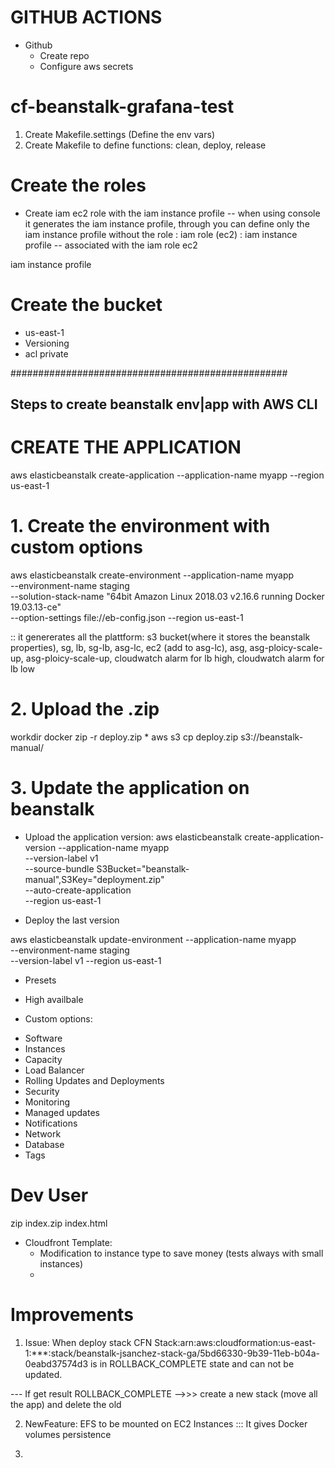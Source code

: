 # GITHUB ACTIONS
* Github
    - Create repo
    - Configure aws secrets


# cf-beanstalk-grafana-test

1. Create Makefile.settings (Define the env vars)
2. Create Makefile to define functions: clean, deploy, release



# Create the roles
* Create iam ec2 role with the iam instance profile -- when using console it generates the iam instance profile, through you can define only the iam instance profile without the role
: iam role (ec2)
: iam instance profile -- associated with the iam role ec2


iam instance profile

# Create the bucket
- us-east-1
- Versioning
- acl private

##################################################
## Steps to create beanstalk env|app with AWS CLI
# CREATE THE APPLICATION
aws elasticbeanstalk create-application --application-name myapp --region us-east-1

# 1. Create the environment with custom options
aws elasticbeanstalk create-environment --application-name myapp \
    --environment-name staging \
    --solution-stack-name "64bit Amazon Linux 2018.03 v2.16.6 running Docker 19.03.13-ce" \
    --option-settings file://eb-config.json
    --region us-east-1

:: it genererates all the plattform: s3 bucket(where it stores the beanstalk properties), sg, lb, sg-lb, asg-lc, ec2 (add to asg-lc), asg, asg-ploicy-scale-up, asg-ploicy-scale-up, cloudwatch alarm for lb high, cloudwatch alarm for lb low   



# 2. Upload the .zip
workdir docker
zip -r deploy.zip *
aws s3 cp deploy.zip s3://beanstalk-manual/

# 3. Update the application on beanstalk

* Upload the application version:
aws elasticbeanstalk create-application-version --application-name myapp \
    --version-label v1 \
    --source-bundle S3Bucket="beanstalk-manual",S3Key="deployment.zip" \
    --auto-create-application \
    --region us-east-1

* Deploy the last version

aws elasticbeanstalk update-environment --application-name myapp \
    --environment-name staging \
    --version-label v1 --region us-east-1


* Presets
- High availbale

* Custom options:
- Software
- Instances
- Capacity
- Load Balancer
- Rolling Updates and Deployments
- Security
- Monitoring
- Managed updates
- Notifications
- Network
- Database
- Tags


# Dev User
zip index.zip index.html




* Cloudfront Template:
    - Modification to instance type to save money (tests always with small instances)
    -  

# Improvements
1. Issue:
When deploy stack CFN
Stack:arn:aws:cloudformation:us-east-1:***:stack/beanstalk-jsanchez-stack-ga/5bd66330-9b39-11eb-b04a-0eabd37574d3 is in ROLLBACK_COMPLETE state and can not be updated.

--- If get result ROLLBACK_COMPLETE -->>> create a new stack (move all the app) and delete the old

2. NewFeature:
    EFS to be mounted on EC2 Instances ::: It gives Docker volumes persistence

3. 